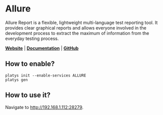 # Allure

Allure Report is a flexible, lightweight multi-language test reporting tool. It provides clear graphical reports and allows everyone involved in the development process to extract the maximum of information from the everyday testing process.

**[Website](https://allurereport.org/)** | **[Documentation](https://allurereport.org/docs/)** | **[GitHub](https://github.com/allure-framework/allure2)**

## How to enable?

```
platys init --enable-services ALLURE
platys gen
```

## How to use it?

Navigate to <http://192.168.1.112:28279>.
